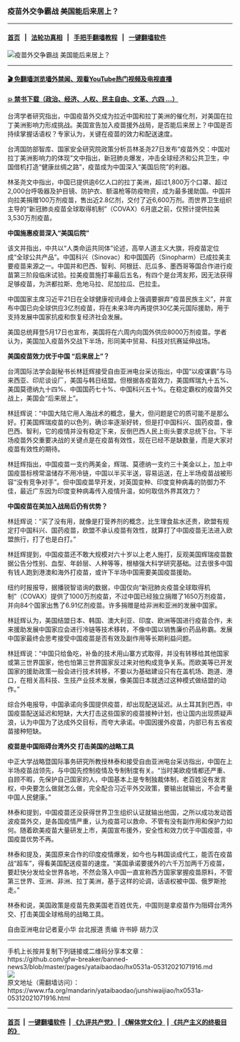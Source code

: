 ### 疫苗外交争霸战 美国能后来居上？
------------------------

#### [首页](https://github.com/gfw-breaker/banned-news3/blob/master/README.md) &nbsp;&nbsp;|&nbsp;&nbsp; [法轮功真相](https://github.com/begood0513/basic/blob/master/README.md)  &nbsp;&nbsp;|&nbsp;&nbsp; [手把手翻墙教程](https://github.com/gfw-breaker/guides/wiki)  &nbsp;&nbsp;|&nbsp;&nbsp; [一键翻墙软件](https://github.com/gfw-breaker/nogfw/blob/master/README.md)  



<div id="headerimg">
 <img alt="疫苗外交争霸战 美国能后来居上？" src="https://www.rfa.org/mandarin/yataibaodao/junshiwaijiao/hx0531a-05312021071916.html/@@images/399bc653-cc58-477c-b0c7-f52dd5a02ecd.png" title="疫苗外交争霸战 美国能后来居上？"/>
 <span class="lead_image_caption">
 </span>
 <!-- zoomattribute -->
</div>

<hr/>


#### [ 🎬  免翻墙浏览墙外禁闻、观看YouTube热门视频及电视直播](https://github.com/gfw-breaker/HelloWorld)

#### [ 💥  禁书下载（政治、经济、人权、民主自由、文革、六四 ...）](https://github.com/gfw-breaker/books/blob/master/README.md)

<div id="storytext">
 <p>
  台湾学者研究指出，中国疫苗外交成为拉近中国和拉丁美洲的催化剂，对美国在拉丁美洲影响力形成挑战。美国宣告加入疫苗援外战局，是否能后来居上？中国是否持续掌握话语权？专家认为，关键在疫苗的效力和配送速度。
 </p>
 <p>
  台湾国防部智库、国家安全研究院政策分析员林圣尧27日发布“疫苗外交：中国对拉丁美洲影响力的体现”文中指出，新冠肺炎爆发，冲击全球经济和公共卫生，中国借机打造“健康丝绸之路”，疫苗成为中国深入“美国后院”的利器。
 </p>
 <p>
  林圣尧文中指出，中国已提供逾6亿人口的拉丁美洲，超过1,800万个口罩、超过2,000台呼吸器及护目镜、防护衣、额温枪等防疫物资，成为最多援助国。中国并向拉美捐赠100万剂疫苗，售出近2.8亿剂，交付了近6,600万剂。而世界卫生组织主导的“新冠肺炎疫苗全球取得机制”（COVAX）6月底之前，仅预计提供拉美3,530万剂疫苗。
 </p>
 <p>
  <strong>
   中国施惠疫苗深入“美国后院”
  </strong>
 </p>
 <p>
  该文并指出，中共以“人类命运共同体”论述，高举人道主义大旗，将疫苗定位成“全球公共产品”。中国科兴（Sinovac）和中国国药（Sinopharm）已成拉美主要疫苗来源之一。中国并和巴西、智利、阿根廷、厄瓜多、墨西哥等国合作进行疫苗第三阶段临床试验。拉美疫苗施打率最后五名，有四个是台湾友邦，因无法获得足够疫苗，为洪都拉斯、危地马拉、尼加拉瓜、巴拉圭。
 </p>
 <p>
  中国国家主席习近平21日在全球健康视讯峰会上强调要摒弃“疫苗民族主义”，并宣布中国已向全球供应3亿剂疫苗，将在未来3年内再提供30亿美元国际援助，用于支持发展中国家抗疫和恢复经济社会发展。
 </p>
 <p>
  美国总统拜登5月17日也宣布，美国将在六周内向国外供应8000万剂疫苗。学者认为，美国加入疫苗外交战下半场，形同美中贸易、科技对抗赛延伸战场。
 </p>
 <p>
  <strong>
   美国疫苗效力优于中国 “后来居上”？
  </strong>
 </p>
 <p>
  台湾国际法学会副秘书长林廷辉接受自由亚洲电台采访指出，中国“以疫谋霸”与马来西亚、印尼谈设厂，美国与韩日结盟。但根据各疫苗效力，美国辉瑞九十五%、美国莫德纳九十四%、中国国药七十%、中国科兴五十%。在稳定霸权的疫苗外交战上，美国会“后来居上”。
 </p>
 <p>
  林廷辉说：“中国大陆它用人海战术的概念，量大，但问题是它的质可能不是那么好。打美国辉瑞疫苗的以色列，确诊率逐渐好转，但是打中国科兴、国药疫苗，像巴西、智利，它的疫情并没有稳定下来，反倒巴西人民上街头要求总统下台。下半场疫苗外交重要决战的关键点是在疫苗有效性，现在已经不是缺数量，而是大家对疫苗有效性的期待。
 </p>
 <p>
  林廷辉指出，中国疫苗一支约两美金，辉瑞、莫德纳一支约三十美金以上，加上中国疫苗标榜常温储存不用冷链，中国以半买半送，容易运送，在上半场疫苗战被形容“没有竞争对手”。但中国疫苗早开发，对英国变种、印度变种病毒的防御力不佳，最近广东因为印度变种病毒传入疫情升温，如何取信外界其效力？
 </p>
 <p>
  <strong>
   中国疫苗在美加入战局后仍有优势？
  </strong>
 </p>
 <p>
  林廷辉说：“买了没有用，就像是打营养剂的概念，比生理食盐水还贵，欧盟有规定打中国科兴、国药疫苗，欧盟不承认疫苗有效性，就算打了中国疫苗无法进入欧盟旅行，打了也是白打。”
 </p>
 <p>
  林廷辉提到，中国疫苗还不敢大规模对六十岁以上老人施打，反观美国辉瑞疫苗数据公告分性别、血型、年龄层、人种等等，根植强大科学研究基础。过去很多中国有钱人跑到港澳和海外打疫苗，或许下半场中国需要美国疫苗援助。
 </p>
 <p>
  纽约时报报导，据播锐智谘询的数据，中国仅向“新冠肺炎疫苗全球取得机制”（COVAX）提供了1000万剂疫苗，不过中国已经独立捐赠了1650万剂疫苗，并向84个国家出售了6.91亿剂疫苗。许多捐赠是给非洲和亚洲的发展中国家。
 </p>
 <p>
  林廷辉认为，美国结盟日本、韩国、澳大利亚、印度、欧洲等国进行疫苗合作，未来援助发展中国家应会进行冷链等技术移转，不像中国以销售廉价药品称霸。发展中国家最终会思考接受中国疫苗是否有效及副作用等长期利益问题。
 </p>
 <p>
  林廷辉说：“中国只给鱼吃，补鱼的技术用山寨方式取得，并没有转移给其他国家或第三世界国家，他也怕第三世界国家反过来对他构成竞争关系。而欧美等已开发国家的援助政策一般会进行技术转移，不要以为基础建设只有在盖机场、跑道、港口，在相关高科技、生技产业技术发展，像美国日本就透过这种模式做结盟的动作。”
 </p>
 <p>
  综合外电报导，中国承诺向多国提供疫苗，却出现配送延迟。从土耳其到巴西，中国疫苗配送延迟和短缺，大大打击这些国家的疫苗接种计划，也让国内出现质疑声浪，认为中国为了达成外交目标，而夸大承诺。中国因援外疫苗，内部已有五省疫苗接种短缺。
 </p>
 <p>
  <strong>
   疫苗是中国阻碍台湾外交 打击美国的战略工具
  </strong>
 </p>
 <p>
  中正大学战略暨国际事务研究所教授林泰和接受自由亚洲电台采访指出，中国在上半场疫苗战领先，与中国先控制疫情及专制制度有关。“当时美欧疫情都还严重、自顾不暇，先保护自己国家的人，中国基本上是专制独裁体制，老百姓没有发言权，中央要怎么做就怎么做，完全配合习近平外交政策，要输出就输出，不会考量中国人民健康。”
 </p>
 <p>
  林泰和提到，中国疫苗还没获得世界卫生组织认证就输出他国，之所以成功发动首波疫苗外交，是各国疫情严重，认为疫苗可以救命、不管有没有副作用和保护力如何。随着欧美疫苗大量研发上市，美国宣布援外，安全性和效力优于中国疫苗，中国疫苗优势不再。
 </p>
 <p>
  林泰和提及，美国原来合作的印度疫情爆发，如今也与韩国谈成代工，能否在疫苗战“超车”，得看美国配送疫苗的速度。“美国承诺要援外的六千万加两千万疫苗，要赶快分发给全世界各地，不然会落入中国一直宣称西方国家掌握疫苗原料，不管第三世界、亚洲、非洲、拉丁美洲，基于这样的论调，话语权被中国、俄罗斯抢走。”
 </p>
 <p>
  林泰和说，美国政策是疫苗先救美国老百姓优先，中国则是拿疫苗作为阻碍台湾外交、打击美国全球格局的战略工具。
 </p>
 <p>
  自由亚洲电台记者夏小华 台北报道 责编 许书婷 胡力汉
 </p>
</div>

<hr/>
手机上长按并复制下列链接或二维码分享本文章：<br/>
https://github.com/gfw-breaker/banned-news3/blob/master/pages/yataibaodao/hx0531a-05312021071916.md <br/>
<a href='https://github.com/gfw-breaker/banned-news3/blob/master/pages/yataibaodao/hx0531a-05312021071916.md'><img src='https://github.com/gfw-breaker/banned-news3/blob/master/pages/yataibaodao/hx0531a-05312021071916.md.png'/></a> <br/>
原文地址（需翻墙访问）：https://www.rfa.org/mandarin/yataibaodao/junshiwaijiao/hx0531a-05312021071916.html


------------------------
#### [首页](https://github.com/gfw-breaker/banned-news3/blob/master/README.md) &nbsp;|&nbsp; [一键翻墙软件](https://github.com/gfw-breaker/nogfw/blob/master/README.md) &nbsp;| [《九评共产党》](https://github.com/gfw-breaker/9ping.md/blob/master/README.md#九评之一评共产党是什么) | [《解体党文化》](https://github.com/gfw-breaker/jtdwh.md/blob/master/README.md) | [《共产主义的终极目的》](https://github.com/gfw-breaker/gczydzjmd.md/blob/master/README.md)


<img src='http://gfw-breaker.win/banned-news3/pages/yataibaodao/hx0531a-05312021071916.md' width='0px' height='0px'/>